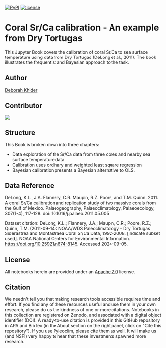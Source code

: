 [![PyPI](https://img.shields.io/badge/python-3.11-yellow.svg)]()
[![license](https://img.shields.io/github/license/khider/dry-tortugas-calibration-fun.svg)]()


# Coral Sr/Ca calibration - An example from Dry Tortugas


This Jupyter Book covers the calibration of coral Sr/Ca to sea surface temperature using data from Dry Tortugas (DeLong et al., 2011). The book illustrates the frequentist and Bayesian approach to the task. 

## Author

[Deborah Khider](https://github.com/khider)

## Contributor

<a href="https://github.com/khider/dry-tortugas-calibration-fun/graphs/contributors">
  <img src="https://contrib.rocks/image?repo=khider/dry-tortugas-calibration-fun" />
</a>

## Structure

This Book is broken down into three chapters:
- Data exploration of the Sr/Ca data from three cores and nearby sea surface temperature data
- Calibration uses ordinary and weighted least square regression
- Bayesian calibration presents a Bayesian alternative to OLS. 

## Data Reference
DeLong, K.L., J.A. Flannery, C.R. Maupin, R.Z. Poore, and T.M. Quinn. 2011. A coral Sr/Ca calibration and replication study of two massive corals from the Gulf of Mexico. Palaeogeography, Palaeoclimatology, Palaeoecology, 307(1-4), 117-128. doi: 10.1016/j.palaeo.2011.05.005

Dataset citation: DeLong, K.L.; Flannery, J.A.; Maupin, C.R.; Poore, R.Z.; Quinn, T.M. (2011-09-14): NOAA/WDS Paleoclimatology - Dry Tortugas Siderastrea and Montastraea Coral Sr/Ca Data, 1992-2008. [indicate subset used]. NOAA National Centers for Environmental Information. https://doi.org/10.25921/n674-8145. Accessed 2024-09-05. 

## License

All notebooks herein are provided under an [Apache 2.0](https://www.apache.org/licenses/LICENSE-2.0) license.

## Citation

We needn't tell you that making research tools accessible requires time and effort. If you find any of these resources useful and use them in your own research, please do us the kindness of one or more citations. Notebooks in this collection are registered on Zenodo, and associated with a digital object identifier (DOI).  A ready-to-use citation is provided in this GitHub repository in APA and BibTex (in the About section on the right panel, click on "Cite this repository"). If you use Pyleoclim, please cite them as well. It will make us (and NSF!) very happy to hear that these investments spawned more research.